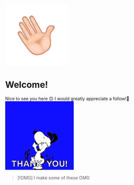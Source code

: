 [![Wave GIF](wave.gif)](target_url)

# Welcome!
Nice to see you here 😊
I would greatly appreciate a follow!🫠
[![Thanks GIF](thanks.gif)](target_url)
> [!OMG]
> I make some of these OMG
